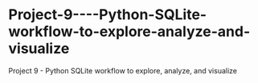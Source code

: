 # Project-9----Python-SQLite-workflow-to-explore-analyze-and-visualize
Project 9 - Python SQLite workflow to explore, analyze, and visualize
